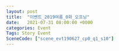 ```yaml
---
layout: post
title:  "이벤트_2019여름_0화_오프닝"
date:   2021-07-31 08:00:00 +0000
categories: Event
Tags: Story Event
SceneCode: ["scene_evt190627_cp0_q1_s10"]
---
```

